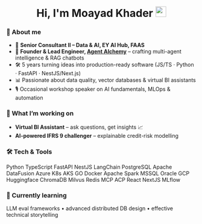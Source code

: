 <!-- Hi there  -->
<h1 align="center">Hi, I'm Moayad Khader <img src="https://media.giphy.com/media/hvRJCLFzcasrR4ia7z/giphy.gif" width="28"></h1>

### 💼 About me
- 🔭 **Senior Consultant II – Data & AI, EY AI Hub, FAAS**  
- 🧠 **Founder & Lead Engineer, [Agent Alchemy](https://github.com/Agent-Alchemy)** – crafting multi-agent intelligence & RAG chatbots  
- 🛠️ 5 years turning ideas into production-ready software (JS/TS · Python · FastAPI · NestJS/Next.js)  
- 📊 Passionate about data quality, vector databases & virtual BI assistants  
- 🎙️ Occasional workshop speaker on AI fundamentals, MLOps & automation  

### 🚀 What I’m working on
- **Virtual BI Assistant** – ask questions, get insights 📈  
- **AI-powered IFRS 9 challenger** – explainable credit-risk modelling  

### 🛠️ Tech & Tools
Python TypeScript FastAPI NestJS LangChain PostgreSQL Apache DataFusion Azure K8s AKS GO Docker 
Apache Spark MSSQL Oracle GCP Huggingface ChromaDB Milvus Redis MCP ACP React NextJS MLflow

### 🌱 Currently learning
LLM eval frameworks • advanced distributed DB design • effective technical storytelling

